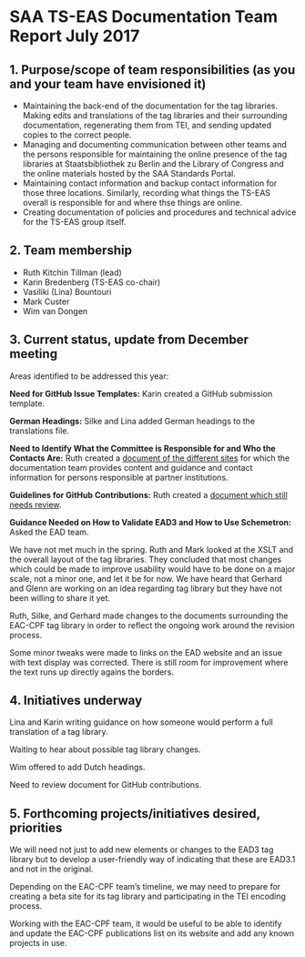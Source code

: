 # SAA TS-EAS Documentation Team Report July 2017

## 1. Purpose/scope of team responsibilities (as you and your team have envisioned it)

* Maintaining the back-end of the documentation for the tag libraries. Making edits and translations of the tag libraries and their surrounding documentation, regenerating them from TEI, and sending updated copies to the correct people.
* Managing and documenting communication between other teams and the persons responsible for maintaining the online presence of the tag libraries at Staatsbibliothek zu Berlin and the Library of Congress and the online materials hosted by the SAA Standards Portal.
* Maintaining contact information and backup contact information for those three locations. Similarly, recording what things the TS-EAS overall is responsible for and where thse things are online.
* Creating documentation of policies and procedures and technical advice for the TS-EAS group itself.

## 2. Team membership

- Ruth Kitchin Tillman (lead)
- Karin Bredenberg (TS-EAS co-chair)
- Vasiliki (Lina) Bountouri
- Mark Custer
- Wim van Dongen

## 3. Current status, update from December meeting

Areas identified to be addressed this year:

**Need for GitHub Issue Templates:** Karin created a GitHub submission template.

**German Headings:** Silke and Lina added German headings to the translations file.

**Need to Identify What the Committee is Responsible for and Who the Contacts Are:** Ruth created a [document of the different sites](https://docs.google.com/document/d/1Ar6yBN8ABWWaqH8Hsgn02eVZ9IwD5i0uS12SuWiNHPk/edit?usp=sharing) for which the documentation team provides content and guidance and contact information for persons responsible at partner institutions.

**Guidelines for GitHub Contributions:** Ruth created a [document which still needs review](https://gist.github.com/ruthtillman/f568578f9bb2d3b49fc26b5967f4e234).

**Guidance Needed on How to Validate EAD3 and How to Use Schemetron:** Asked the EAD team.

We have not met much in the spring. Ruth and Mark looked at the XSLT and the overall layout of the tag libraries. They concluded that most changes which could be made to improve usability would have to be done on a major scale, not a minor one, and let it be for now. We have heard that Gerhard and Glenn are working on an idea regarding tag library but they have not been willing to share it yet.

Ruth, Silke, and Gerhard made changes to the documents surrounding the EAC-CPF tag library in order to reflect the ongoing work around the revision process.

Some minor tweaks were made to links on the EAD website and an issue with text display was corrected. There is still room for improvement where the text runs up directly agains the borders.

## 4. Initiatives underway

Lina and Karin writing guidance on how someone would perform a full translation of a tag library.

Waiting to hear about possible tag library changes.

Wim offered to add Dutch headings.

Need to review document for GitHub contributions.

## 5. Forthcoming projects/initiatives desired, priorities

We will need not just to add new elements or changes to the EAD3 tag library but to develop a user-friendly way of indicating that these are EAD3.1 and not in the original.

Depending on the EAC-CPF team’s timeline, we may need to prepare for creating a beta site for its tag library and participating in the TEI encoding process.

Working with the EAC-CPF team, it would be useful to be able to identify and update the EAC-CPF publications list on its website and add any known projects in use.